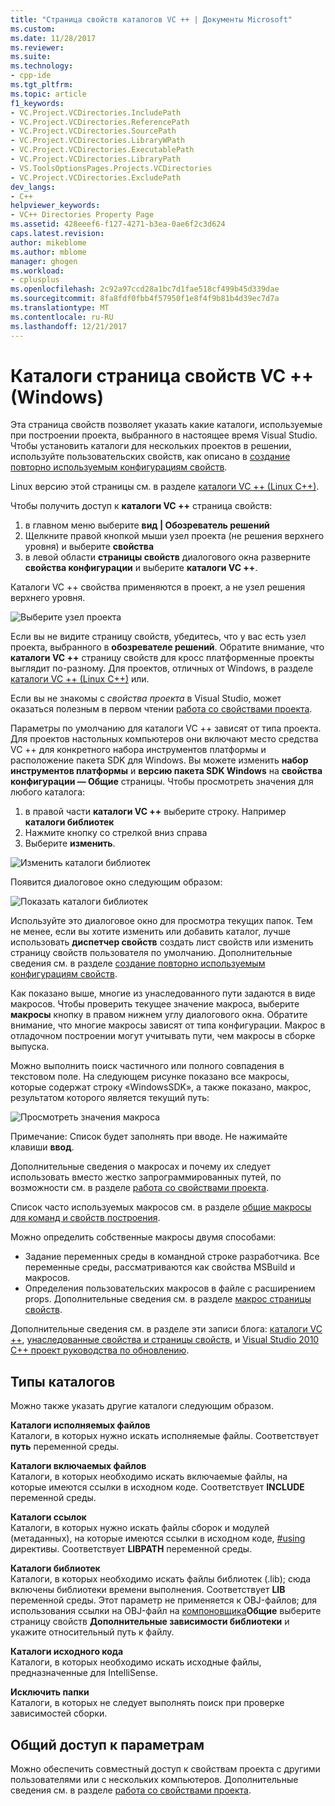 ```yaml
---
title: "Страница свойств каталогов VC ++ | Документы Microsoft"
ms.custom: 
ms.date: 11/28/2017
ms.reviewer: 
ms.suite: 
ms.technology:
- cpp-ide
ms.tgt_pltfrm: 
ms.topic: article
f1_keywords:
- VC.Project.VCDirectories.IncludePath
- VC.Project.VCDirectories.ReferencePath
- VC.Project.VCDirectories.SourcePath
- VC.Project.VCDirectories.LibraryWPath
- VC.Project.VCDirectories.ExecutablePath
- VC.Project.VCDirectories.LibraryPath
- VS.ToolsOptionsPages.Projects.VCDirectories
- VC.Project.VCDirectories.ExcludePath
dev_langs:
- C++
helpviewer_keywords:
- VC++ Directories Property Page
ms.assetid: 428eeef6-f127-4271-b3ea-0ae6f2c3d624
caps.latest.revision: 
author: mikeblome
ms.author: mblome
manager: ghogen
ms.workload:
- cplusplus
ms.openlocfilehash: 2c92a97ccd28a1bc7d1fae518cf499b45d339dae
ms.sourcegitcommit: 8fa8fdf0fbb4f57950f1e8f4f9b81b4d39ec7d7a
ms.translationtype: MT
ms.contentlocale: ru-RU
ms.lasthandoff: 12/21/2017
---
```

# <a name="vc-directories-property-page-windows"></a>Каталоги страница свойств VC ++ (Windows)

Эта страница свойств позволяет указать какие каталоги, используемые при построении проекта, выбранного в настоящее время Visual Studio. Чтобы установить каталоги для нескольких проектов в решении, используйте пользовательских свойств, как описано в [создание повторно используемым конфигурациям свойств](working-with-project-properties.md#bkmkPropertySheets).

Linux версию этой страницы см. в разделе [каталоги VC ++ (Linux C++)](../linux/prop-pages/directories-linux.md).   

Чтобы получить доступ к **каталоги VC ++** страница свойств:

1. в главном меню выберите **вид | Обозреватель решений**
1. Щелкните правой кнопкой мыши узел проекта (не решения верхнего уровня) и выберите **свойства**
1. в левой области **страницы свойств** диалогового окна разверните **свойства конфигурации** и выберите **каталоги VC ++**.  

Каталоги VC ++ свойства применяются в проект, а не узел решения верхнего уровня.

![Выберите узел проекта](media/vcppdir.png "выберите узел проекта, чтобы просмотреть свойства каталоги VC ++")

Если вы не видите страницу свойств, убедитесь, что у вас есть узел проекта, выбранного в **обозревателе решений**. Обратите внимание, что **каталоги VC ++** страницу свойств для кросс платформенные проекты выглядит по-разному. Для проектов, отличных от Windows, в разделе [каталоги VC ++ (Linux C++)](../linux/prop-pages/directories-linux.md) или. 
 
Если вы не знакомы с *свойства проекта* в Visual Studio, может оказаться полезным в первом чтении [работа со свойствами проекта](working-with-project-properties.md). 
 
Параметры по умолчанию для каталоги VC ++ зависят от типа проекта. Для проектов настольных компьютеров они включают место средства VC ++ для конкретного набора инструментов платформы и расположение пакета SDK для Windows. Вы можете изменить **набор инструментов платформы** и **версию пакета SDK Windows** на **свойства конфигурации — Общие** страницы. Чтобы просмотреть значения для любого каталога:

1. в правой части **каталоги VC ++** выберите строку. Например **каталоги библиотек**
1. Нажмите кнопку со стрелкой вниз справа
1. Выберите **изменить**.

![Изменить каталоги библиотек](media/vcppdir_libdir_edit.png "диалоговое окно для правки путей к библиотеке")

Появится диалоговое окно следующим образом: 

![Показать каталоги библиотек](media/vcppdir_libdir.png "диалоговое окно для добавления или удаления путей к библиотеке")

Используйте это диалоговое окно для просмотра текущих папок. Тем не менее, если вы хотите изменить или добавить каталог, лучше использовать **диспетчер свойств** создать лист свойств или изменить страницу свойств пользователя по умолчанию. Дополнительные сведения см. в разделе [создание повторно используемым конфигурациям свойств](working-with-project-properties.md#bkmkPropertySheets).

Как показано выше, многие из унаследованного пути задаются в виде макросов.  Чтобы проверить текущее значение макроса, выберите **макросы** кнопку в правом нижнем углу диалогового окна. Обратите внимание, что многие макросы зависят от типа конфигурации. Макрос в отладочном построении могут учитывать пути, чем макросы в сборке выпуска. 

Можно выполнить поиск частичного или полного совпадения в текстовом поле. На следующем рисунке показано все макросы, которые содержат строку «WindowsSDK», а также показано, макрос, результатом которого является текущий путь:

![Просмотреть значения макроса](media/vcppdir_libdir_macros.png "диалоговое окно для правки макросы")

Примечание: Список будет заполнять при вводе. Не нажимайте клавиши **ввод**.

Дополнительные сведения о макросах и почему их следует использовать вместо жестко запрограммированных путей, по возможности см. в разделе [работа со свойствами проекта](../ide/working-with-project-properties.md#bkmkPropertiesVersusMacros). 

Список часто используемых макросов см. в разделе [общие макросы для команд и свойств построения](https://docs.microsoft.com/en-us/cpp/ide/common-macros-for-build-commands-and-properties).

Можно определить собственные макросы двумя способами:
-   Задание переменных среды в командной строке разработчика. Все переменные среды, рассматриваются как свойства MSBuild и макросов.
-   Определения пользовательских макросов в файле с расширением props. Дополнительные сведения см. в разделе [макрос страницы свойств](working-with-project-properties.md#bkmkPropertiesVersusMacros). 

Дополнительные сведения см. в разделе эти записи блога: [каталоги VC ++](http://blogs.msdn.com/b/vsproject/archive/2009/07/07/vc-directories.aspx), [унаследованные свойства и страницы свойств](http://blogs.msdn.com/b/vsproject/archive/2009/06/23/inherited-properties-and-property-sheets.aspx), и [Visual Studio 2010 C++ проект руководства по обновлению](http://blogs.msdn.com/b/vcblog/archive/2010/03/02/visual-studio-2010-c-project-upgrade-guide.aspx).  
  
## <a name="directory-types"></a>Типы каталогов

Можно также указать другие каталоги следующим образом.  
  
**Каталоги исполняемых файлов**  
Каталоги, в которых нужно искать исполняемые файлы. Соответствует **путь** переменной среды.

**Каталоги включаемых файлов**  
Каталоги, в которых необходимо искать включаемые файлы, на которые имеются ссылки в исходном коде. Соответствует **INCLUDE** переменной среды.

**Каталоги ссылок**  
 Каталоги, в которых нужно искать файлы сборок и модулей (метаданных), на которые имеются ссылки в исходном коде, [#using](../preprocessor/hash-using-directive-cpp.md) директивы. Соответствует **LIBPATH** переменной среды.

**Каталоги библиотек**  
Каталоги, в которых необходимо искать файлы библиотек (.lib); сюда включены библиотеки времени выполнения. Соответствует **LIB** переменной среды. Этот параметр не применяется к OBJ-файлов; для использования ссылки на OBJ-файл на [компоновщика](../ide/linker-property-pages.md)**Общие** выберите страницу свойств **Дополнительные зависимости библиотеки** и укажите относительный путь к файлу.

**Каталоги исходного кода**  
Каталоги, в которых необходимо искать исходные файлы, предназначенные для IntelliSense.

**Исключить папки**  
Каталоги, в которых не следует выполнять поиск при проверке зависимостей сборки.

## <a name="sharing-the-settings"></a>Общий доступ к параметрам

Можно обеспечить совместный доступ к свойствам проекта с другими пользователями или с нескольких компьютеров. Дополнительные сведения см. в разделе [работа со свойствами проекта](../ide/working-with-project-properties.md).
